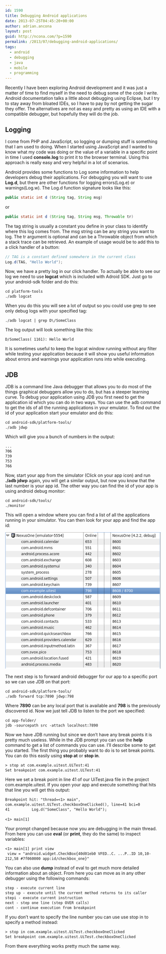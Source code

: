```yaml
---
id: 1590
title: Debugging Android applications
date: 2013-07-25T04:45:20+00:00
author: adrian.ancona
layout: post
guid: http://ncona.com/?p=1590
permalink: /2013/07/debugging-android-applications/
tags:
  - android
  - debugging
  - java
  - mobile
  - programming
---
```

Recently I have been exploring Android development and it was just a matter of time to find myself in the need to debug some of the code I write. Android documentation talks a little about debugging using Eclipse, but I try to stay away from bloated IDEs, so I have to pay by not getting the sugar they offer. The alternatives are not as easy and pretty as using an IDE with a compatible debugger, but hopefully they will do the job.

## Logging

I come from PHP and JavaScript, so logging or dumping stuff is something that I am used to doing. When I started using JavaScript and I wanted to know what my code was doing or the value of a variable in a specific point in time I used **console.log** to print it to the browser terminal. Using this approach is really easy and very helpful in a lot of scenarios.

<!--more-->

Android provides some functions to Log some information to help developers debug their applications. For debugging you will want to use **Log.d**, but there are other functions for logging errors(Log.e) or warnings(Log.w). The Log.d function signature looks like this:

```java
public static int d (String tag, String msg)
```

or

```java
public static int d (String tag, String msg, Throwable tr)
```

The tag string is usually a constant you define in your class to identify where this log comes from. The msg string can be any string you want to log. The tr argument is optional and can be a Throwable object from which a stack trace can be retrieved. An example of usage would be to add this to a click handler of a button:

```java
// TAG is a constant defined somewhere in the current class
Log.d(TAG, "Hello World");
```

Now, we have a pretty log in our click handler. To actually be able to see our log we need to use **logcat** which is included with Adroid SDK. Just go to your android-sdk folder and do this:

```
cd platform-tools
./adb logcat
```

When you do this you will see a lot of output so you could use grep to see only debug logs with your specified tag:

```
./adb logcat | grep D\/SomeClass
```

The log output will look something like this:

```
D/SomeClass( 1161): Hello World
```

It is sometimes useful to keep the logcat window running without any filter while testing your application because it will show you useful information about errors and warnings your application runs into while executing.

## JDB

JDB is a command line Java debugger that allows you to do most of the things graphical debuggers allow you to do, but has a steeper learning curve. To debug your application using JDB you first need to get the application id which you can do in two ways. You can use the adb command to get the ids of all the running applications in your emulator. To find out the id of your application start your emulator and do this:

```
cd android-sdk/platform-tools/
./adb jdwp
```

Which will give you a bunch of numbers in the output:

```
...
706
739
753
766
```

Now, start your app from the simulator (Click on your app icon) and run **./adb jdwp** again, you will get a similar output, but now you know that the last number is your app id. The other way you can find the id of your app is using android debug monitor:

```
cd android-sdk/tools/
./monitor
```

This will open a window where you can find a list of all the applications running in your simulator. You can then look for your app and find the app id:

[<img src="/images/posts/running_apps.png" alt="running_apps" />](/images/posts/running_apps.png)

The next step is to forward android debugger for our app to a specific port so we can use JDB on that port:

```
cd android-sdk/platform-tools/
./adb forward tcp:7890 jdwp:798
```

Where **7890** can be any local port that is available and **798** is the previously discovered id. Now we just tell JDB to listen to the port we specified:

```
cd app-folder/
jdb -sourcepath src -attach localhost:7890
```

Now we have JDB running but since we don&#8217;t have any break points it is pretty much useless. While in the JDB prompt you can use the **help** command to get a list of commands you can use. I&#8217;ll describe some to get you started. The first thing you probably want to do is to set break points. You can do this easily using **stop at** or **stop in**.

```
> stop at com.example.uitest.UiTest:41
Set breakpoint com.example.uitest.UiTest:41
```

Here we set a break point in line 41 of our UiTest.java file in the project com.example.uitest. If you open your app and execute something that hits that line you will get this output:

```
Breakpoint hit: "thread=<1> main", com.example.uitest.UiTest.checkboxOneClicked(), line=41 bci=0
41          Log.d("SomeClass", "Hello World");

<1> main[1]
```

Your prompt changed because now you are debugging in the main thread. From here you can use **eval** (or **print**, they do the same) to inspect variables:

```
<1> main[1] print view
 view = "android.widget.CheckBox{40d01eb0 VFED..C. ...P..ID 10,10-212,58 #7f060000 app:id/checkbox_one}"
```

You can also use **dump** instead of eval to get much more detailed information about an object. From here you can move as in any other debugger using the following commands:

```
step - execute current line
step up - execute until the current method returns to its caller
stepi - execute current instruction
next - step one line (step OVER calls)
cont - continue execution from breakpoint
```

If you don&#8217;t want to specify the line number you can use use stop in to specify a method instead:

```
> stop in com.example.uitest.UiTest.checkboxOneClicked
Set breakpoint com.example.uitest.UiTest.checkboxOneClicked
```

From there everything works pretty much the same way.
